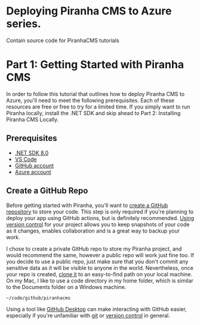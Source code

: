 # Deploying Piranha CMS to Azure series.
Contain source code for PiranhaCMS tutorials

# Part 1: Getting Started with Piranha CMS
In order to follow this tutorial that outlines how to deploy Piranha CMS to Azure, you'll need to meet the following prerequisites. Each of these resources are free or free to try for a limited time. If you simply want to run Piranha locally, install the .NET SDK and skip ahead to Part 2: Installing Piranha CMS Locally.

## Prerequisites
* [.NET SDK 8.0](https://dotnet.microsoft.com/download)
* [VS Code](https://code.visualstudio.com/)
* [GitHub account](https://github.com/signup)
* [Azure account](https://azure.microsoft.com/en-us/free/)

## Create a GitHub Repo
Before getting started with Piranha, you'll want to [create a GitHub repository](https://docs.github.com/en/github/creating-cloning-and-archiving-repositories/creating-a-repository-on-github/creating-a-new-repository) to store your code. This step is only required if you're planning to deploy your app using GitHub actions, but is definitely recommended. [Using version control](https://www.git-tower.com/learn/git/ebook/en/command-line/basics/why-use-version-control/) for your project allows you to keep snapshots of your code as it changes, enables collaboration and is a great way to backup your work.

I chose to create a private GitHub repo to store my Piranha project, and would recommend the same, however a public repo will work just fine too. If you decide to use a public repo, just make sure that you don't commit any sensitive data as it will be visible to anyone in the world. Nevertheless, once your repo is created, [clone it](https://github.com/git-guides/git-clone) to an easy-to-find path on your local machine. On my Mac, I like to use a code directory in my home folder, which is similar to the Documents folder on a Windows machine.

```
~/code/github/piranhacms
```

Using a tool like [GitHub Desktop](https://desktop.github.com/) can make interacting with GitHub easier, especially if you're unfamiliar with [git](https://learngitbranching.js.org/) or [version control](https://www.git-tower.com/learn/git/ebook/en/command-line/basics/what-is-version-control) in general.